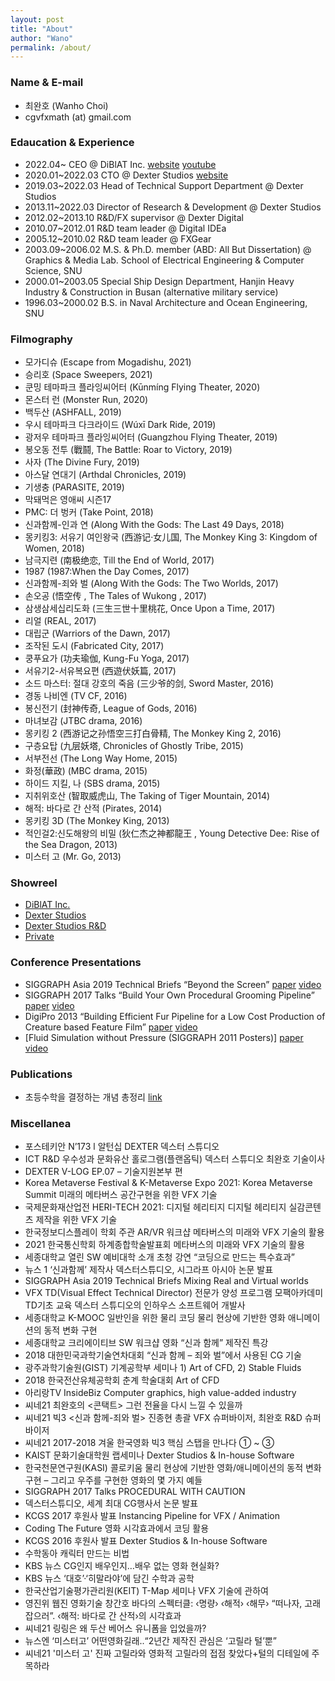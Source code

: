 ```yaml
---
layout: post
title: "About"
author: "Wano"
permalink: /about/
---
```


### Name & E-mail
* 최완호 (Wanho Choi)
* cgvfxmath (at) gmail.com

### Edaucation & Experience
* 2022.04~ CEO @ DiBlAT Inc. [website](https://diblat.com) [youtube](https://www.youtube.com/@diblat)
* 2020.01~2022.03 CTO @ Dexter Studios [website](http://www.dexterstudios.com)
* 2019.03~2022.03 Head of Technical Support Department @ Dexter Studios
* 2013.11~2022.03 Director of Research & Development @ Dexter Studios
* 2012.02~2013.10 R&D/FX supervisor @ Dexter Digital
* 2010.07~2012.01 R&D team leader @ Digital IDEa
* 2005.12~2010.02 R&D team leader @ FXGear
* 2003.09~2006.02 M.S. & Ph.D. member (ABD: All But Dissertation) @ Graphics & Media Lab. School of Electrical Engineering & Computer Science, SNU
* 2000.01~2003.05 Special Ship Design Department, Hanjin Heavy Industry & Construction in Busan (alternative military service)
* 1996.03~2000.02 B.S. in Naval Architecture and Ocean Engineering, SNU

### Filmography
* 모가디슈 (Escape from Mogadishu, 2021)
* 승리호 (Space Sweepers, 2021)
* 쿤밍 테마파크 플라잉씨어터 (Kūnmíng Flying Theater, 2020)
* 몬스터 런 (Monster Run, 2020)
* 백두산 (ASHFALL, 2019)
* 우시 테마파크 다크라이드 (Wúxī Dark Ride, 2019)
* 광저우 테마파크 플라잉씨어터 (Guangzhou Flying Theater, 2019)
* 봉오동 전투 (戰鬪, The Battle: Roar to Victory, 2019)
* 사자 (The Divine Fury, 2019)
* 아스달 연대기 (Arthdal Chronicles, 2019)
* 기생충 (PARASITE, 2019)
* 막돼먹은 영애씨 시즌17
* PMC: 더 벙커 (Take Point, 2018)
* 신과함께-인과 연 (Along With the Gods: The Last 49 Days, 2018)
* 몽키킹3: 서유기 여인왕국 (西游记·女儿国, The Monkey King 3: Kingdom of Women, 2018)
* 남극지련 (南极绝恋, Till the End of World, 2017)
* 1987 (1987:When the Day Comes, 2017)
* 신과함께-죄와 벌 (Along With the Gods: The Two Worlds, 2017)
* 손오공 (悟空传 , The Tales of Wukong , 2017)
* 삼생삼세십리도화 (三生三世十里桃花, Once Upon a Time, 2017)
* 리얼 (REAL, 2017)
* 대립군 (Warriors of the Dawn, 2017)
* 조작된 도시 (Fabricated City, 2017)
* 쿵푸요가 (功夫瑜伽, Kung-Fu Yoga, 2017)
* 서유기2-서유복요편 (西遊伏妖篇, 2017)
* 소드 마스터: 절대 강호의 죽음 (三少爷的剑, Sword Master, 2016)
* 경동 나비엔 (TV CF, 2016)
* 봉신전기 (封神传奇, League of Gods, 2016)
* 마녀보감 (JTBC drama, 2016)
* 몽키킹 2 (西游记之孙悟空三打白骨精, The Monkey King 2, 2016)
* 구층요탑 (九层妖塔, Chronicles of Ghostly Tribe, 2015)
* 서부전선 (The Long Way Home, 2015)
* 화정(華政) (MBC drama, 2015)
* 하이드 지킬, 나 (SBS drama, 2015)
* 지취위호산 (智取威虎山, The Taking of Tiger Mountain, 2014)
* 해적: 바다로 간 산적 (Pirates, 2014)
* 몽키킹 3D (The Monkey King, 2013)
* 적인걸2:신도해왕의 비밀 (狄仁杰之神都龍王 , Young Detective Dee: Rise of the Sea Dragon, 2013)
* 미스터 고 (Mr. Go, 2013)

### Showreel
* [DiBlAT Inc.](https://www.youtube.com/@diblat)
* [Dexter Studios](https://vimeo.com/dextershowreel)
* [Dexter Studios R&D](https://www.youtube.com/playlist?list=PLIe4fZGSd535eoCMU0cpE0xIZy7R1moMl)
* [Private](https://vimeo.com/torturu)

### Conference Presentations
* SIGGRAPH Asia 2019 Technical Briefs “Beyond the Screen” [paper](https://drive.google.com/file/d/1-pG2SpmwGY5xUrkkVHjP3-zG9aiy-j4o/view) [video](https://www.youtube.com/watch?v=mAJKfnEU67U)
* SIGGRAPH 2017 Talks “Build Your Own Procedural Grooming Pipeline” [paper](https://drive.google.com/file/d/1ZTJWK7wkIbxuhPfvyOdyO0JAMOzFF3QE/view) [video](https://www.youtube.com/watch?v=rqbQAr9HAss)
* DigiPro 2013 “Building Efficient Fur Pipeline for a Low Cost Production of Creature based Feature Film” [paper](https://drive.google.com/file/d/1dqTU20Qngj7Xx02gFV_cgoBkzUEBocKD/view) [video](https://vimeo.com/82147446)
* [Fluid Simulation without Pressure (SIGGRAPH 2011 Posters)] [paper](https://drive.google.com/file/d/1JMZHvWqC2a8qKqNAo8fIezmPsIhBpNV9/view) [video](https://vimeo.com/364600119)

### Publications
* 초등수학을 결정하는 개념 총정리 [link](https://search.shopping.naver.com/book/catalog/32489569973)

### Miscellanea
* 포스테키안 N’173 l 알턴십 DEXTER 덱스터 스튜디오
* ICT R&D 우수성과 문화유산 홀로그램(플랜옵틱) 덱스터 스튜디오 최완호 기술이사
* DEXTER V-LOG EP.07 – 기술지원본부 편
* Korea Metaverse Festival & K-Metaverse Expo 2021: Korea Metaverse Summit 미래의 메타버스 공간구현을 위한 VFX 기술
* 국제문화재산업전 HERI-TECH 2021: 디지털 헤리티지 디지털 헤리티지 실감콘텐츠 제작을 위한 VFX 기술
* 한국정보디스플레이 학회 주관 AR/VR 워크샵 메타버스의 미래와 VFX 기술의 활용
* 2021 한국통신학회 하계종합학술발표회 메타버스의 미래와 VFX 기술의 활용
* 세종대학교 열린 SW 예비대학 소개 초청 강연 “코딩으로 만드는 특수효과”
* 뉴스 1 ‘신과함께’ 제작사 덱스터스튜디오, 시그라프 아시아 논문 발표
* SIGGRAPH Asia 2019 Technical Briefs Mixing Real and Virtual worlds
* VFX TD(Visual Effect Technical Director) 전문가 양성 프로그램 모팩아카데미 TD기초 교육 덱스터 스튜디오의 인하우스 소프트웨어 개발사
* 세종대학교 K-MOOC 일반인을 위한 물리 코딩 물리 현상에 기반한 영화 애니메이션의 동적 변화 구현
* 세종대학교 크리에이티브 SW 워크샵 영화 “신과 함께” 제작진 특강
* 2018 대한민국과학기술연차대회 “신과 함께 – 죄와 벌”에서 사용된 CG 기술
* 광주과학기술원(GIST) 기계공학부 세미나 1) Art of CFD, 2) Stable Fluids
* 2018 한국전산유체공학회 춘계 학술대회 Art of CFD
* 아리랑TV InsideBiz Computer graphics, high value-added industry
* 씨네21 최완호의 <콘택트> 그런 전율을 다시 느낄 수 있을까
* 씨네21 빅3 <신과 함께-죄와 벌> 진종현 총괄 VFX 슈퍼바이저, 최완호 R&D 슈퍼바이저
* 씨네21 2017-2018 겨울 한국영화 빅3 핵심 스탭을 만나다 ① ~ ③
* KAIST 문화기술대학원 랩세미나 Dexter Studios & In-house Software
* 한국천문연구원(KASI) 콜로키움 물리 현상에 기반한 영화/애니메이션의 동적 변화 구현 – 그리고 우주를 구현한 영화의 몇 가지 예들
* SIGGRAPH 2017 Talks PROCEDURAL WITH CAUTION
* 덱스터스튜디오, 세계 최대 CG행사서 논문 발표
* KCGS 2017 후원사 발표  Instancing Pipeline for VFX / Animation
* Coding The Future 영화 시각효과에서 코딩 활용
* KCGS 2016 후원사 발표 Dexter Studios & In-house Software
* 수학동아 캐릭터 만드는 비법
* KBS 뉴스 CG인지 배우인지…배우 없는 영화 현실화?
* KBS 뉴스 ‘대호’·‘히말라야’에 담긴 수학과 공학
* 한국산업기술평가관리원(KEIT) T-Map 세미나 VFX 기술에 관하여
* 영진위 웹진 영화기술 창간호 바다의 스펙터클: ‹명량› ‹해적› ‹해무› “떠나자, 고래 잡으러”. ‹해적: 바다로 간 산적›의 시각효과
* 씨네21 링링은 왜 두산 베어스 유니폼을 입었을까?
* 뉴스엔 ‘미스터고’ 어떤영화길래..“2년간 제작진 관심은 ‘고릴라 털’뿐”
* 씨네21 '미스터 고' 진짜 고릴라와 영화적 고릴라의 접점 찾았다+털의 디테일에 주목하라
